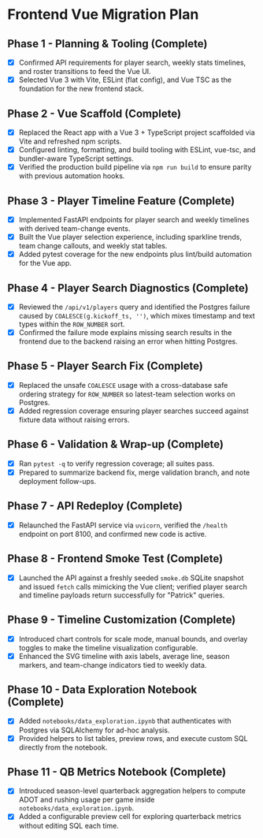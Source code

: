 # Frontend Vue Migration Plan

## Phase 1 - Planning & Tooling (Complete)
- [x] Confirmed API requirements for player search, weekly stats timelines, and roster transitions to feed the Vue UI.
- [x] Selected Vue 3 with Vite, ESLint (flat config), and Vue TSC as the foundation for the new frontend stack.

## Phase 2 - Vue Scaffold (Complete)
- [x] Replaced the React app with a Vue 3 + TypeScript project scaffolded via Vite and refreshed npm scripts.
- [x] Configured linting, formatting, and build tooling with ESLint, vue-tsc, and bundler-aware TypeScript settings.
- [x] Verified the production build pipeline via `npm run build` to ensure parity with previous automation hooks.

## Phase 3 - Player Timeline Feature (Complete)
- [x] Implemented FastAPI endpoints for player search and weekly timelines with derived team-change events.
- [x] Built the Vue player selection experience, including sparkline trends, team change callouts, and weekly stat tables.
- [x] Added pytest coverage for the new endpoints plus lint/build automation for the Vue app.

## Phase 4 - Player Search Diagnostics (Complete)
- [x] Reviewed the `/api/v1/players` query and identified the Postgres failure caused by `COALESCE(g.kickoff_ts, '')`, which mixes timestamp and text types within the `ROW_NUMBER` sort.
- [x] Confirmed the failure mode explains missing search results in the frontend due to the backend raising an error when hitting Postgres.

## Phase 5 - Player Search Fix (Complete)
- [x] Replaced the unsafe `COALESCE` usage with a cross-database safe ordering strategy for `ROW_NUMBER` so latest-team selection works on Postgres.
- [x] Added regression coverage ensuring player searches succeed against fixture data without raising errors.

## Phase 6 - Validation & Wrap-up (Complete)
- [x] Ran `pytest -q` to verify regression coverage; all suites pass.
- [x] Prepared to summarize backend fix, merge validation branch, and note deployment follow-ups.

## Phase 7 - API Redeploy (Complete)
- [x] Relaunched the FastAPI service via `uvicorn`, verified the `/health` endpoint on port 8100, and confirmed new code is active.

## Phase 8 - Frontend Smoke Test (Complete)
- [x] Launched the API against a freshly seeded `smoke.db` SQLite snapshot and issued `fetch` calls mimicking the Vue client; verified player search and timeline payloads return successfully for \"Patrick\" queries.

## Phase 9 - Timeline Customization (Complete)
- [x] Introduced chart controls for scale mode, manual bounds, and overlay toggles to make the timeline visualization configurable.
- [x] Enhanced the SVG timeline with axis labels, average line, season markers, and team-change indicators tied to weekly data.

## Phase 10 - Data Exploration Notebook (Complete)
- [x] Added `notebooks/data_exploration.ipynb` that authenticates with Postgres via SQLAlchemy for ad-hoc analysis.
- [x] Provided helpers to list tables, preview rows, and execute custom SQL directly from the notebook.

## Phase 11 - QB Metrics Notebook (Complete)
- [x] Introduced season-level quarterback aggregation helpers to compute ADOT and rushing usage per game inside `notebooks/data_exploration.ipynb`.
- [x] Added a configurable preview cell for exploring quarterback metrics without editing SQL each time.
